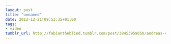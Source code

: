 ```yaml
---
layout: post
title: "unnamed"
date: 2012-12-21T09:53:35+01:00
tags:
- video
tumblr_url: http://fabiantheblind.tumblr.com/post/38453959650/andreas-climent-saz-a-short-film-directed-by
---
```

